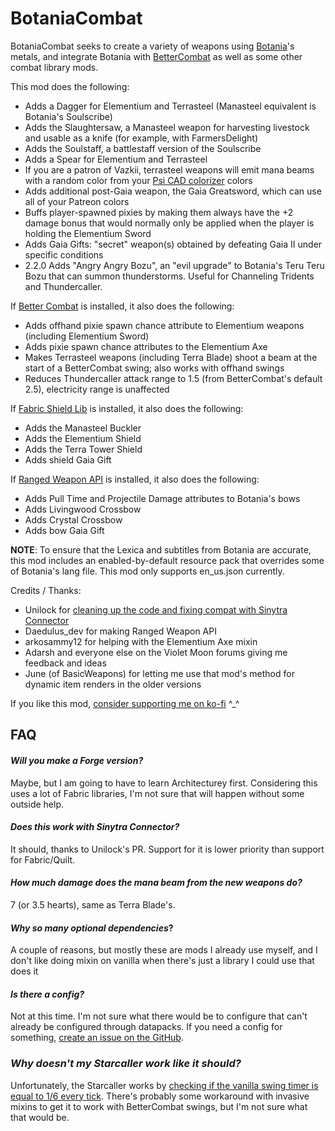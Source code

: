 # BotaniaCombat

BotaniaCombat seeks to create a variety of weapons using [Botania](https://www.curseforge.com/minecraft/mc-mods/botania)'s metals, and integrate Botania with [BetterCombat](https://www.curseforge.com/minecraft/mc-mods/better-combat-by-daedelus) as well as some other combat library mods.

This mod does the following:

- Adds a Dagger for Elementium and Terrasteel (Manasteel equivalent is Botania's Soulscribe)
- Adds the Slaughtersaw, a Manasteel weapon for harvesting livestock and usable as a knife (for example, with FarmersDelight)
- Adds the Soulstaff, a battlestaff version of the Soulscribe
- Adds a Spear for Elementium and Terrasteel
- If you are a patron of Vazkii, terrasteel weapons will emit mana beams with a random color from your [Psi CAD colorizer](https://github.com/VazkiiMods/Psi/blob/master/contributors.properties) colors
- Adds additional post-Gaia weapon, the Gaia Greatsword, which can use all of your Patreon colors
- Buffs player-spawned pixies by making them always have the +2 damage bonus that would normally only be applied when the player is holding the Elementium Sword
- Adds Gaia Gifts: "secret" weapon(s) obtained by defeating Gaia II under specific conditions
- 2.2.0 Adds "Angry Angry Bozu", an "evil upgrade" to Botania's Teru Teru Bozu that can summon thunderstorms. Useful for Channeling Tridents and Thundercaller.

If [Better Combat](https://www.curseforge.com/minecraft/mc-mods/better-combat-by-daedelus) is installed, it also does the following:

- Adds offhand pixie spawn chance attribute to Elementium weapons (including Elementium Sword)
- Adds pixie spawn chance attributes to the Elementium Axe
- Makes Terrasteel weapons (including Terra Blade) shoot a beam at the start of a BetterCombat swing; also works with offhand swings
- Reduces Thundercaller attack range to 1.5 (from BetterCombat's default 2.5), electricity range is unaffected

If [Fabric Shield Lib](https://www.curseforge.com/minecraft/mc-mods/fabric-shield-lib) is installed, it also does the following:
- Adds the Manasteel Buckler
- Adds the Elementium Shield
- Adds the Terra Tower Shield
- Adds shield Gaia Gift

If [Ranged Weapon API](https://www.curseforge.com/minecraft/mc-mods/ranged-weapon-api) is installed, it also does the following:
- Adds Pull Time and Projectile Damage attributes to Botania's bows
- Adds Livingwood Crossbow
- Adds Crystal Crossbow
- Adds bow Gaia Gift

**NOTE**: To ensure that the Lexica and subtitles from Botania are accurate, this mod includes an enabled-by-default resource pack that overrides some of Botania's lang file.
This mod only supports en_us.json currently.

Credits / Thanks:
- Unilock for [cleaning up the code and fixing compat with Sinytra Connector](https://github.com/Partonetrain/botaniacombat/pull/1)
- Daedulus_dev for making Ranged Weapon API
- arkosammy12 for helping with the Elementium Axe mixin
- Adarsh and everyone else on the Violet Moon forums giving me feedback and ideas
- June (of BasicWeapons) for letting me use that mod's method for dynamic item renders in the older versions

If you like this mod, [consider supporting me on ko-fi](https://ko-fi.com/partonetrain) ^_^

## FAQ
####  *Will you make a Forge version?*
Maybe, but I am going to have to learn Architecturey first. Considering this uses a lot of Fabric libraries, I'm not sure that will happen without some outside help.

####  *Does this work with Sinytra Connector?*
It should, thanks to Unilock's PR. Support for it is lower priority than support for Fabric/Quilt.

#### *How much damage does the mana beam from the new weapons do?*
7 (or 3.5 hearts), same as Terra Blade's.

#### *Why so many optional dependencies*?
A couple of reasons, but mostly these are mods I already use myself, and I don't like doing mixin on vanilla when there's just a library I could use that does it

#### *Is there a config?*
Not at this time. I'm not sure what there would be to configure that can't already be configured through datapacks. If you need a config for something, [create an issue on the GitHub](https://github.com/Partonetrain/botaniacombat/issues).

### *Why doesn't my Starcaller work like it should?*
Unfortunately, the Starcaller works by [checking if the vanilla swing timer is equal to 1/6 every tick](https://github.com/VazkiiMods/Botania/blob/1.20.x/Xplat/src/main/java/vazkii/botania/common/item/equipment/tool/StarcallerItem.java#L41-L58).
There's probably some workaround with invasive mixins to get it to work with BetterCombat swings, but I'm not sure what that would be.
